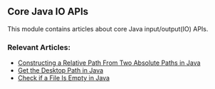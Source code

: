 ## Core Java IO APIs

This module contains articles about core Java input/output(IO) APIs.

### Relevant Articles:
- [Constructing a Relative Path From Two Absolute Paths in Java](https://www.baeldung.com/java-relative-path-absolute)
- [Get the Desktop Path in Java](https://www.baeldung.com/java-desktop-path)
- [Check if a File Is Empty in Java](https://www.baeldung.com/java-check-file-empty)